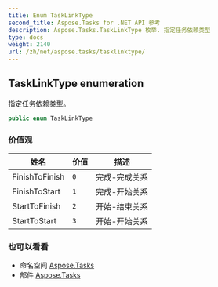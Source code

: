 ```yaml
---
title: Enum TaskLinkType
second_title: Aspose.Tasks for .NET API 参考
description: Aspose.Tasks.TaskLinkType 枚举. 指定任务依赖类型
type: docs
weight: 2140
url: /zh/net/aspose.tasks/tasklinktype/
---
```

## TaskLinkType enumeration

指定任务依赖类型。

```csharp
public enum TaskLinkType
```

### 价值观

| 姓名 | 价值 | 描述 |
| --- | --- | --- |
| FinishToFinish | `0` | 完成-完成关系 |
| FinishToStart | `1` | 完成-开始关系 |
| StartToFinish | `2` | 开始-结束关系 |
| StartToStart | `3` | 开始-开始关系 |

### 也可以看看

* 命名空间 [Aspose.Tasks](../../aspose.tasks/)
* 部件 [Aspose.Tasks](../../)


